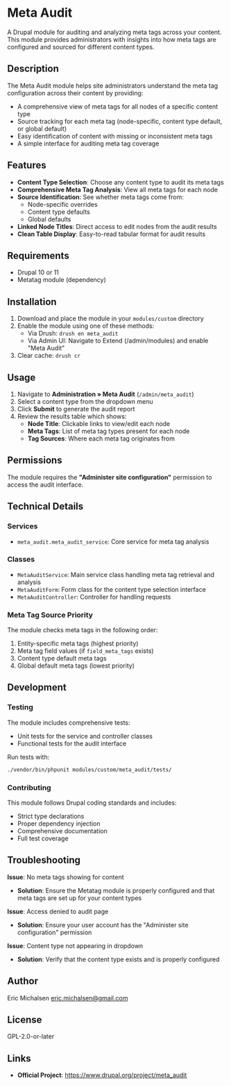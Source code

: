 <!-- WARNING: This is a development space for the Meta Audit Drupal module. 
     For the official release, please visit: https://www.drupal.org/project/meta_audit/releases -->

# Meta Audit

A Drupal module for auditing and analyzing meta tags across your content. This module provides administrators with insights into how meta tags are configured and sourced for different content types.

## Description

The Meta Audit module helps site administrators understand the meta tag configuration across their content by providing:

- A comprehensive view of meta tags for all nodes of a specific content type
- Source tracking for each meta tag (node-specific, content type default, or global default)
- Easy identification of content with missing or inconsistent meta tags
- A simple interface for auditing meta tag coverage

## Features

- **Content Type Selection**: Choose any content type to audit its meta tags
- **Comprehensive Meta Tag Analysis**: View all meta tags for each node
- **Source Identification**: See whether meta tags come from:
  - Node-specific overrides
  - Content type defaults
  - Global defaults
- **Linked Node Titles**: Direct access to edit nodes from the audit results
- **Clean Table Display**: Easy-to-read tabular format for audit results

## Requirements

- Drupal 10 or 11
- Metatag module (dependency)

## Installation

1. Download and place the module in your `modules/custom` directory
2. Enable the module using one of these methods:
   - Via Drush: `drush en meta_audit`
   - Via Admin UI: Navigate to Extend (/admin/modules) and enable "Meta Audit"
3. Clear cache: `drush cr`

## Usage

1. Navigate to **Administration » Meta Audit** (`/admin/meta_audit`)
2. Select a content type from the dropdown menu
3. Click **Submit** to generate the audit report
4. Review the results table which shows:
   - **Node Title**: Clickable links to view/edit each node
   - **Meta Tags**: List of meta tag types present for each node
   - **Tag Sources**: Where each meta tag originates from

## Permissions

The module requires the **"Administer site configuration"** permission to access the audit interface.

## Technical Details

### Services
- `meta_audit.meta_audit_service`: Core service for meta tag analysis

### Classes
- `MetaAuditService`: Main service class handling meta tag retrieval and analysis
- `MetaAuditForm`: Form class for the content type selection interface
- `MetaAuditController`: Controller for handling requests

### Meta Tag Source Priority
The module checks meta tags in the following order:
1. Entity-specific meta tags (highest priority)
2. Meta tag field values (if `field_meta_tags` exists)
3. Content type default meta tags
4. Global default meta tags (lowest priority)

## Development

### Testing
The module includes comprehensive tests:
- Unit tests for the service and controller classes
- Functional tests for the audit interface

Run tests with:
```bash
./vendor/bin/phpunit modules/custom/meta_audit/tests/
```

### Contributing
This module follows Drupal coding standards and includes:
- Strict type declarations
- Proper dependency injection
- Comprehensive documentation
- Full test coverage

## Troubleshooting

**Issue**: No meta tags showing for content
- **Solution**: Ensure the Metatag module is properly configured and that meta tags are set up for your content types

**Issue**: Access denied to audit page
- **Solution**: Ensure your user account has the "Administer site configuration" permission

**Issue**: Content type not appearing in dropdown
- **Solution**: Verify that the content type exists and is properly configured

## Author

Eric Michalsen <eric.michalsen@gmail.com>

## License

GPL-2.0-or-later

## Links

- **Official Project**: https://www.drupal.org/project/meta_audit
